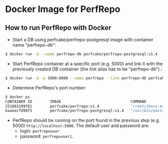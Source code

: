 # Docker Image for PerfRepo

## How to run PerfRepo with Docker

* Start a DB using perfcake/perfrepo-postgresql image with container name "perfrepo-db":
```sh
$ docker run -d --name perfrepo-db perfcake/perfrepo-postgresql:v1.4
```

* Start PerfRepo container at a specific port (e.g. 5000) and link it with the previously created DB container (the link alias has to be "perfrepo-db").:
```sh
$ docker run -d -p 5000:8080 --name perfrepo --link perfrepo-db perfcake/perfrepo:v1.4
```

* Determine PerfRepo's port number:
```sh
$ docker ps
CONTAINER ID        IMAGE                               COMMAND                  CREATED             STATUS              PORTS                     NAMES
251863199f81        perfcake/perfrepo:v1.4              "/root/jboss-eap-6.4/"   4 seconds ago       Up 3 seconds        0.0.0.0:5000->8080/tcp   perfrepo
baaeacfd98f5        perfcake/perfrepo-postgresql:v1.4   "/usr/bin/postgres -D"   35 minutes ago      Up 35 minutes       5432/tcp                  perfrepo-db
```

* PerfRepo should be running on the port found in the previous step (e.g. 5000) `http://localhost:5000`. The default user and password are:
	* login: `perfrepouser`
	* password: `perfrepouser1.`